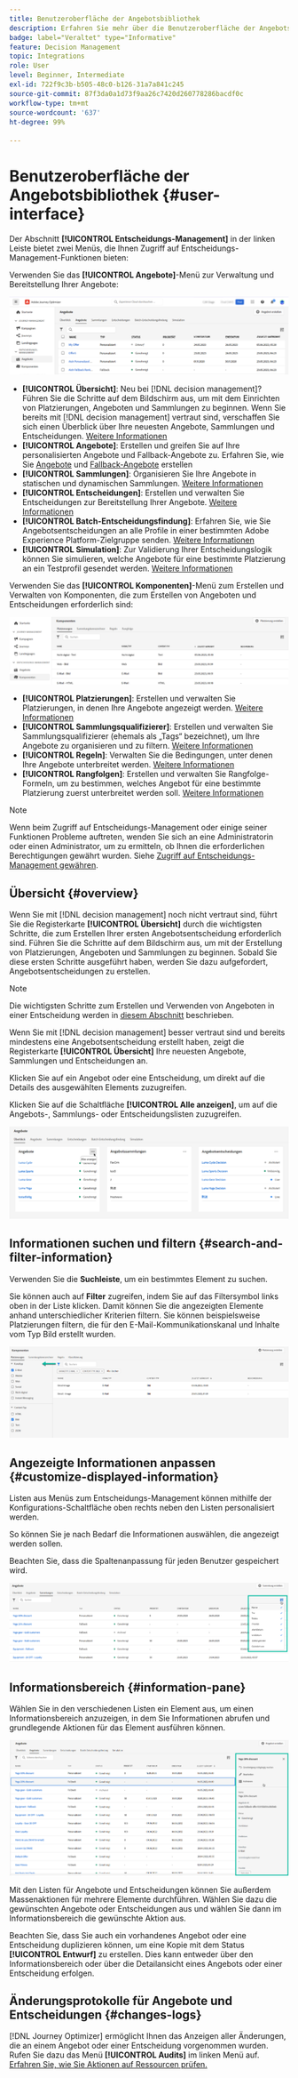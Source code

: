 ```yaml
---
title: Benutzeroberfläche der Angebotsbibliothek
description: Erfahren Sie mehr über die Benutzeroberfläche der Angebotsbibliothek
badge: label="Veraltet" type="Informative"
feature: Decision Management
topic: Integrations
role: User
level: Beginner, Intermediate
exl-id: 722f9c3b-b505-48c0-b126-31a7a841c245
source-git-commit: 87f3da0a1d73f9aa26c7420d260778286bacdf0c
workflow-type: tm+mt
source-wordcount: '637'
ht-degree: 99%

---
```


# Benutzeroberfläche der Angebotsbibliothek {#user-interface}

Der Abschnitt **[!UICONTROL Entscheidungs-Management]** in der linken Leiste bietet zwei Menüs, die Ihnen Zugriff auf Entscheidungs-Management-Funktionen bieten:

Verwenden Sie das **[!UICONTROL Angebote]**-Menü zur Verwaltung und Bereitstellung Ihrer Angebote:


![](../assets/offers_menu.png)

* **[!UICONTROL Übersicht]**: Neu bei [!DNL decision management]? Führen Sie die Schritte auf dem Bildschirm aus, um mit dem Einrichten von Platzierungen, Angeboten und Sammlungen zu beginnen. Wenn Sie bereits mit [!DNL decision management] vertraut sind, verschaffen Sie sich einen Überblick über Ihre neuesten Angebote, Sammlungen und Entscheidungen. [Weitere Informationen](#overview)
* **[!UICONTROL Angebote]**: Erstellen und greifen Sie auf Ihre personalisierten Angebote und Fallback-Angebote zu. Erfahren Sie, wie Sie [Angebote](../offer-library/creating-personalized-offers.md) und [Fallback-Angebote](../offer-library/creating-fallback-offers.md) erstellen
* **[!UICONTROL Sammlungen]**: Organisieren Sie Ihre Angebote in statischen und dynamischen Sammlungen. [Weitere Informationen](../offer-library/creating-collections.md)
* **[!UICONTROL Entscheidungen]**: Erstellen und verwalten Sie Entscheidungen zur Bereitstellung Ihrer Angebote. [Weitere Informationen](../offer-activities/create-offer-activities.md)
* **[!UICONTROL Batch-Entscheidungsfindung]**: Erfahren Sie, wie Sie Angebotsentscheidungen an alle Profile in einer bestimmten Adobe Experience Platform-Zielgruppe senden. [Weitere Informationen](../batch-delivery.md)
* **[!UICONTROL Simulation]**: Zur Validierung Ihrer Entscheidungslogik können Sie simulieren, welche Angebote für eine bestimmte Platzierung an ein Testprofil gesendet werden. [Weitere Informationen](../offer-activities/simulation.md)

Verwenden Sie das **[!UICONTROL Komponenten]**-Menü zum Erstellen und Verwalten von Komponenten, die zum Erstellen von Angeboten und Entscheidungen erforderlich sind:

![](../assets/offer_activities.png)

* **[!UICONTROL Platzierungen]**: Erstellen und verwalten Sie Platzierungen, in denen Ihre Angebote angezeigt werden. [Weitere Informationen](../offer-library/creating-placements.md)
* **[!UICONTROL Sammlungsqualifizierer]**: Erstellen und verwalten Sie Sammlungsqualifizierer (ehemals als „Tags“ bezeichnet), um Ihre Angebote zu organisieren und zu filtern. [Weitere Informationen](../offer-library/creating-tags.md)
* **[!UICONTROL Regeln]**: Verwalten Sie die Bedingungen, unter denen Ihre Angebote unterbreitet werden. [Weitere Informationen](../offer-library/creating-decision-rules.md)
* **[!UICONTROL Rangfolgen]**: Erstellen und verwalten Sie Rangfolge-Formeln, um zu bestimmen, welches Angebot für eine bestimmte Platzierung zuerst unterbreitet werden soll. [Weitere Informationen](../ranking/create-ranking-formulas.md)

>[!NOTE]
>
>Wenn beim Zugriff auf Entscheidungs-Management oder einige seiner Funktionen Probleme auftreten, wenden Sie sich an eine Administratorin oder einen Administrator, um zu ermitteln, ob Ihnen die erforderlichen Berechtigungen gewährt wurden. Siehe [Zugriff auf Entscheidungs-Management gewähren](starting-offer-decisioning.md#granting-acess-to-decision-management).

## Übersicht {#overview}

Wenn Sie mit [!DNL decision management] noch nicht vertraut sind, führt Sie die Registerkarte **[!UICONTROL Übersicht]** durch die wichtigsten Schritte, die zum Erstellen Ihrer ersten Angebotsentscheidung erforderlich sind. Führen Sie die Schritte auf dem Bildschirm aus, um mit der Erstellung von Platzierungen, Angeboten und Sammlungen zu beginnen. Sobald Sie diese ersten Schritte ausgeführt haben, werden Sie dazu aufgefordert, Angebotsentscheidungen zu erstellen.

>[!NOTE]
>
>Die wichtigsten Schritte zum Erstellen und Verwenden von Angeboten in einer Entscheidung werden in [diesem Abschnitt](../offer-library/key-steps.md) beschrieben.

Wenn Sie mit [!DNL decision management] besser vertraut sind und bereits mindestens eine Angebotsentscheidung erstellt haben, zeigt die Registerkarte **[!UICONTROL Übersicht]** Ihre neuesten Angebote, Sammlungen und Entscheidungen an.

Klicken Sie auf ein Angebot oder eine Entscheidung, um direkt auf die Details des ausgewählten Elements zuzugreifen.

Klicken Sie auf die Schaltfläche **[!UICONTROL Alle anzeigen]**, um auf die Angebots-, Sammlungs- oder Entscheidungslisten zuzugreifen.

![](../assets/overview_view-all.png)

## Informationen suchen und filtern {#search-and-filter-information}

Verwenden Sie die **Suchleiste**, um ein bestimmtes Element zu suchen.

Sie können auch auf **Filter** zugreifen, indem Sie auf das Filtersymbol links oben in der Liste klicken. Damit können Sie die angezeigten Elemente anhand unterschiedlicher Kriterien filtern. Sie können beispielsweise Platzierungen filtern, die für den E-Mail-Kommunikationskanal und Inhalte vom Typ Bild erstellt wurden.

![](../assets/filters.png)

## Angezeigte Informationen anpassen {#customize-displayed-information}

Listen aus Menüs zum Entscheidungs-Management können mithilfe der Konfigurations-Schaltfläche oben rechts neben den Listen personalisiert werden.

So können Sie je nach Bedarf die Informationen auswählen, die angezeigt werden sollen.

Beachten Sie, dass die Spaltenanpassung für jeden Benutzer gespeichert wird.

![](../assets/columns.png)

## Informationsbereich {#information-pane}

Wählen Sie in den verschiedenen Listen ein Element aus, um einen Informationsbereich anzuzeigen, in dem Sie Informationen abrufen und grundlegende Aktionen für das Element ausführen können.

![](../assets/information-pane.png)

Mit den Listen für Angebote und Entscheidungen können Sie außerdem Massenaktionen für mehrere Elemente durchführen. Wählen Sie dazu die gewünschten Angebote oder Entscheidungen aus und wählen Sie dann im Informationsbereich die gewünschte Aktion aus.

Beachten Sie, dass Sie auch ein vorhandenes Angebot oder eine Entscheidung duplizieren können, um eine Kopie mit dem Status **[!UICONTROL Entwurf]** zu erstellen. Dies kann entweder über den Informationsbereich oder über die Detailansicht eines Angebots oder einer Entscheidung erfolgen.

## Änderungsprotokolle für Angebote und Entscheidungen {#changes-logs}

[!DNL Journey Optimizer] ermöglicht Ihnen das Anzeigen aller Änderungen, die an einem Angebot oder einer Entscheidung vorgenommen wurden. Rufen Sie dazu das Menü **[!UICONTROL Audits]** im linken Menü auf. [Erfahren Sie, wie Sie Aktionen auf Ressourcen prüfen.](../../privacy/audit-logs.md)

